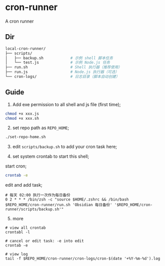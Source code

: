 # cron-runner

A cron runner

## Dir

```Bash
local-cron-runner/
├── scripts/
│   ├── backup.sh            # 示例 shell 脚本任务
│   └── test.js              # 示例 Node.js 任务
├── run.sh                   # Shell 执行器（推荐使用）
├── run.js                   # Node.js 执行器（可选）
└── cron-logs/               # 日志目录（脚本自动创建）

```

## Guide

1. Add exe permission to all shell and js file (first time);

```Bash
chmod +x xxx.js
chmod +x xxx.sh
```

2. set repo path as `REPO_HOME`;

```Bash
./set-repo-home.sh
```

3. edit `scripts/backup.sh` to add your cron task here;

4. set system crontab to start this shell;

start cron;

```Bash
crontab -e
```

edit and add task;

```
# 每天 02:00 执行一次作为每日备份
0 2 * * * /bin/zsh -c "source $HOME/.zshrc && /bin/bash $REPO_HOME/cron-runner/run.sh 'Obsidian 每日备份' '$REPO_HOME/cron-runner/scripts/backup.sh'"
```

5. more

```shell
# view all crontab
crontabl -l

# cancel or edit task: -e into edit
crontab -e

# view log
tail -f $REPO_HOME/cron-runner/cron-logs/cron-$(date '+%Y-%m-%d').log
```
